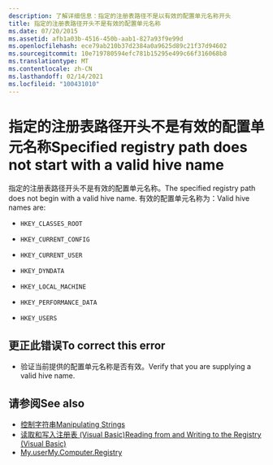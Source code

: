 ```yaml
---
description: 了解详细信息：指定的注册表路径不是以有效的配置单元名称开头
title: 指定的注册表路径开头不是有效的配置单元名称
ms.date: 07/20/2015
ms.assetid: afb1a03b-4516-450b-aab1-827a93f9e99d
ms.openlocfilehash: ece79ab210b37d2384a0a9625d89c21f37d94602
ms.sourcegitcommit: 10e719780594efc781b15295e499c66f316068b8
ms.translationtype: MT
ms.contentlocale: zh-CN
ms.lasthandoff: 02/14/2021
ms.locfileid: "100431010"
---
```

# <a name="specified-registry-path-does-not-start-with-a-valid-hive-name"></a><span data-ttu-id="7a328-103">指定的注册表路径开头不是有效的配置单元名称</span><span class="sxs-lookup"><span data-stu-id="7a328-103">Specified registry path does not start with a valid hive name</span></span>

<span data-ttu-id="7a328-104">指定的注册表路径开头不是有效的配置单元名称。</span><span class="sxs-lookup"><span data-stu-id="7a328-104">The specified registry path does not begin with a valid hive name.</span></span> <span data-ttu-id="7a328-105">有效的配置单元名称为：</span><span class="sxs-lookup"><span data-stu-id="7a328-105">Valid hive names are:</span></span>  
  
- `HKEY_CLASSES_ROOT`  
  
- `HKEY_CURRENT_CONFIG`  
  
- `HKEY_CURRENT_USER`  
  
- `HKEY_DYNDATA`  
  
- `HKEY_LOCAL_MACHINE`  
  
- `HKEY_PERFORMANCE_DATA`  
  
- `HKEY_USERS`  
  
## <a name="to-correct-this-error"></a><span data-ttu-id="7a328-106">更正此错误</span><span class="sxs-lookup"><span data-stu-id="7a328-106">To correct this error</span></span>  
  
- <span data-ttu-id="7a328-107">验证当前提供的配置单元名称是否有效。</span><span class="sxs-lookup"><span data-stu-id="7a328-107">Verify that you are supplying a valid hive name.</span></span>  
  
## <a name="see-also"></a><span data-ttu-id="7a328-108">请参阅</span><span class="sxs-lookup"><span data-stu-id="7a328-108">See also</span></span>

- [<span data-ttu-id="7a328-109">控制字符串</span><span class="sxs-lookup"><span data-stu-id="7a328-109">Manipulating Strings</span></span>](../../standard/base-types/best-practices-strings.md)
- [<span data-ttu-id="7a328-110">读取和写入注册表 (Visual Basic)</span><span class="sxs-lookup"><span data-stu-id="7a328-110">Reading from and Writing to the Registry (Visual Basic)</span></span>](../developing-apps/programming/computer-resources/reading-from-and-writing-to-the-registry.md)
- [<span data-ttu-id="7a328-111">My.user</span><span class="sxs-lookup"><span data-stu-id="7a328-111">My.Computer.Registry</span></span>](xref:Microsoft.VisualBasic.MyServices.RegistryProxy)
